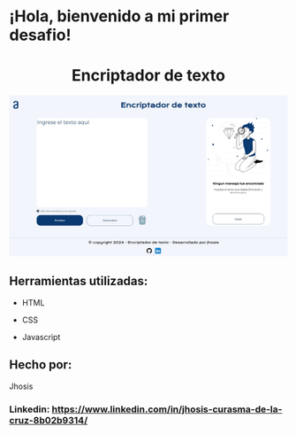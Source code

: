 # ¡Hola, bienvenido a mi primer desafio!

<h1 align="center">Encriptador de texto</h1>

![Descripción de la imagen](https://github.com/Ben-JT/imagenes-en-linea/blob/main/desafio1.jpeg?raw=true)

## Herramientas utilizadas:

* HTML

* CSS

* Javascript

## Hecho por:

Jhosis

### Linkedin: https://www.linkedin.com/in/jhosis-curasma-de-la-cruz-8b02b9314/
